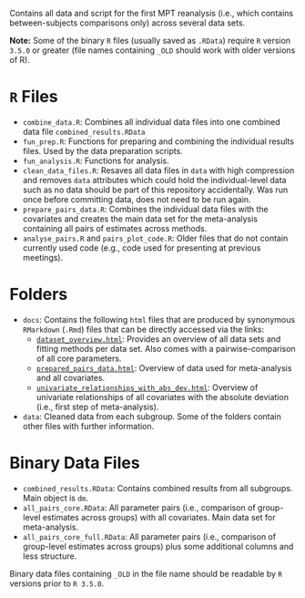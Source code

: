 
Contains all data and script for the first MPT reanalysis (i.e., which contains between-subjects comparisons only) across several data sets.

**Note:** Some of the binary `R` files (usually saved as `.RData`) require `R` version `3.5.0` or greater (file names containing `_OLD` should work with older versions of R). 

# `R` Files 

- `combine_data.R`: Combines all individual data files into one combined data file `combined_results.RData`
- `fun_prep.R`: Functions for preparing and combining the individual results files. Used by the data preparation scripts.
- `fun_analysis.R`: Functions for analysis.
- `clean_data_files.R`: Resaves all data files in `data` with high compression and removes `data` attributes which could hold the individual-level data such as no data should be part of this repository accidentally. Was run once before committing data, does not need to be run again.
- `prepare_pairs_data.R`: Combines the individual data files with the covariates and creates the main data set for the meta-analysis containing all pairs of estimates across methods.
- `analyse_pairs.R` and `pairs_plot_code.R`: Older files that do not contain currently used code (e.g., code used for presenting at previous meetings).


# Folders

- `docs`: Contains the following `html` files that are produced by synonymous `RMarkdown` (`.Rmd`) files that can be directly accessed via the links:
    - [`dataset_overview.html`](https://mpt-network.github.io/reanalysis/dataset_overview.html): Provides an overview of all data sets and fitting methods per data set. Also comes with a pairwise-comparison of all core parameters.
    - [`prepared_pairs_data.html`](https://mpt-network.github.io/reanalysis/prepared_pairs_data.html): Overview of data used for meta-analysis and all covariates.
    - [`univariate_relationships_with_abs_dev.html`](https://mpt-network.github.io/reanalysis/univariate_relationships_with_abs_dev.html): Overview of univariate relationships of all covariates with the absolute deviation (i.e., first step of meta-analysis).  
- `data`: Cleaned data from each subgroup. Some of the folders contain other files with further information. 

# Binary Data Files
- `combined_results.RData`: Contains combined results from all subgroups. Main object is `dm`.
- `all_pairs_core.RData`: All parameter pairs (i.e., comparison of group-level estimates across groups) with all covariates. Main data set for meta-analysis.
- `all_pairs_core_full.RData`: All parameter pairs (i.e., comparison of group-level estimates across groups) plus some additional columns and less structure.

Binary data files containing `_OLD` in the file name should be readable by `R` versions prior to `R 3.5.0`.
